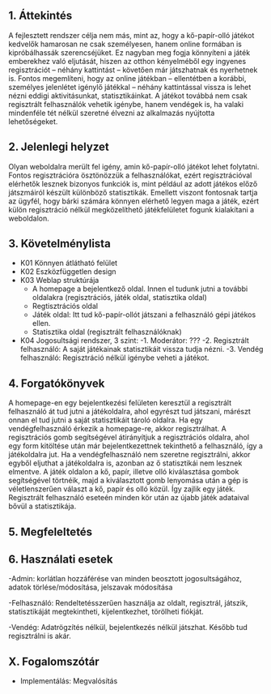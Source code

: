 ## 1. Áttekintés

A fejlesztett rendszer célja nem más, mint az, hogy a kő-papír-olló játékot kedvelők hamarosan ne csak személyesen, hanem online formában is kipróbálhassák szerencséjüket. Ez nagyban meg fogja könnyíteni a játék emberekhez való eljutását, hiszen az otthon kényelméből egy ingyenes regisztrációt – néhány kattintást – követően már játszhatnak és nyerhetnek is. Fontos megemlíteni, hogy az online játékban – ellentétben a korábbi, személyes jelenlétet igénylő játékkal – néhány kattintással vissza is lehet nézni eddigi aktivitásunkat, statisztikáinkat. A játékot továbbá nem csak regisztrált felhasználók vehetik igénybe, hanem vendégek is, ha valaki mindenféle tét nélkül szeretné élvezni az alkalmazás nyújtotta lehetőségeket.

## 2. Jelenlegi helyzet

Olyan weboldalra merült fel igény, amin kő-papír-olló játékot lehet folytatni. Fontos regisztrációra ösztönözzük a felhasználókat, ezért regisztrációval elérhetők lesznek bizonyos funkciók is, mint például az adott játékos előző játszmáiról készült különböző statisztikák. Emellett viszont fontosnak tartja az ügyfél, hogy bárki számára könnyen elérhető legyen maga a játék, ezért külön regisztráció nélkül megközelíthető játékfelületet fogunk kialakítani a weboldalon.

## 3. Követelménylista

- K01 Könnyen átlátható felület
- K02 Eszközfüggetlen design
- K03 Weblap struktúrája
    - A homepage a bejelentkező oldal. Innen el tudunk jutni a további oldalakra (regisztrációs, játék oldal, statisztika oldal)
    - Regtisztrációs oldal
    - Játék oldal: Itt tud kő-papír-ollót játszani a felhasználó gépi játékos ellen.
    - Statisztika oldal (regisztrált felhasználóknak)
- K04 Jogosultsági rendszer, 3 szint:
    -1. Moderátor: ???
    -2. Regisztrált felhasználó: A saját játékainak statisztikáit vissza tudja nézni.
    -3. Vendég felhasználó: Regisztráció nélkül igénybe veheti a játékot.
    
## 4. Forgatókönyvek

  A homepage-en egy bejelentkezési felületen keresztül a regisztrált felhasználó át tud jutni a játékoldalra, ahol egyrészt tud játszani, márészt onnan el tud jutni a saját statisztikáit tároló oldalra.
  Ha egy vendégfelhasználó érkezik a homepage-re, akkor regisztrálhat. A regisztrációs gomb segítségével átirányítjuk a regisztrációs oldalra, ahol egy form kitöltése után már bejelentkezettnek tekinthető a felhasználó, így a játékoldalra jut.
  Ha a vendégfelhasználó nem szeretne regisztrálni, akkor egyből eljuthat a játékoldalra is, azonban az ő statisztikái nem lesznek elmentve.
  A játék oldalon a kő, papír, illetve olló kiválasztása gombok segítségével törtnéik, majd a kiválasztott gomb lenyomása után a gép is véletlenszerűen választ a kő, papír és olló közül. Így zajlik egy játék. Regisztrált felhasználó eseteén minden kör után az újabb játék adataival bővül a statisztikája.
  
  ## 5. Megfeleltetés
  
  
  
  ## 6. Használati esetek 
-Admin: korlátlan hozzáférése van minden beosztott jogosultságához, adatok törlése/módosítása, jelszavak módosítása

-Felhasználó:  Rendeltetésszerűen használja az oldalt, regisztrál, játszik, statisztikáját megtekintheti, kijelentkezhet, törölheti  fiókját.

-Vendég: Adatrögzítés nélkül, bejelentkezés nélkül játszhat. Később tud regisztrálni is akár.
  
## X. Fogalomszótár

- Implementálás: Megvalósítás
